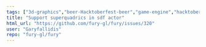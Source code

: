 ```yaml
---
tags: ["3d-graphics","beer-Hacktoberfest-beer","game-engine","hacktoberfest","python","scientific-visualization","scriptable-animations","shaders","simulation","typeNew-Feature"]
title: "Support superquadrics in sdf actor"
html_url: "https://github.com/fury-gl/fury/issues/320"
user: "Garyfallidis"
repo: "fury-gl/fury"
---
```


